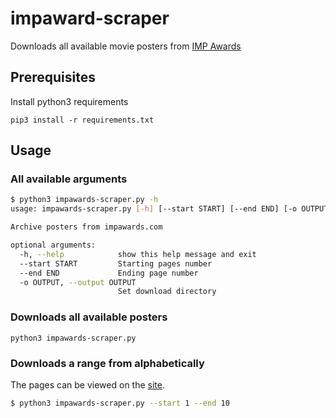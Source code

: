 # impaward-scraper

Downloads all available movie posters from [IMP Awards](http://www.impawards.com/)

## Prerequisites
Install python3 requirements
```
pip3 install -r requirements.txt
```

## Usage
### All available arguments
```bash
$ python3 impawards-scraper.py -h
usage: impawards-scraper.py [-h] [--start START] [--end END] [-o OUTPUT]

Archive posters from impawards.com

optional arguments:
  -h, --help            show this help message and exit
  --start START         Starting pages number
  --end END             Ending page number
  -o OUTPUT, --output OUTPUT
                        Set download directory

```

### Downloads all available posters
```
python3 impawards-scraper.py 
```

### Downloads a range from alphabetically
The pages can be viewed on the [site](http://www.impawards.com/alpha1.html).
```bash
$ python3 impawards-scraper.py --start 1 --end 10
```

